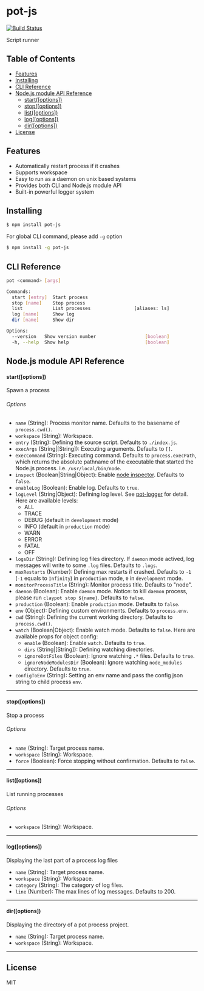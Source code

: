 # pot-js

[![Build Status](https://travis-ci.org/Cap32/pot-js.svg?branch=master)](https://travis-ci.org/Cap32/pot-js)

Script runner

## Table of Contents

<!-- MarkdownTOC -->

- [Features](#features)
- [Installing](#installing)
- [CLI Reference](#cli-reference)
- [Node.js module API Reference](#nodejs-module-api-reference)
  - [start\(\[options\]\)](#startoptions)
  - [stop\(\[options\]\)](#stopoptions)
  - [list\(\[options\]\)](#listoptions)
  - [log\(\[options\]\)](#logoptions)
  - [dir\(\[options\]\)](#diroptions)
- [License](#license)

<!-- /MarkdownTOC -->

<a name="features"></a>
## Features

- Automatically restart process if it crashes
- Supports workspace
- Easy to run as a daemon on unix based systems
- Provides both CLI and Node.js module API
- Built-in powerful logger system


<a name="installing"></a>
## Installing

```bash
$ npm install pot-js
```

For global CLI command, please add `-g` option

```bash
$ npm install -g pot-js
```


<a name="cli-reference"></a>
## CLI Reference

```bash
pot <command> [args]

Commands:
  start [entry]  Start process
  stop [name]    Stop process
  list           List processes                [aliases: ls]
  log [name]     Show log
  dir [name]     Show dir

Options:
  --version   Show version number                  [boolean]
  -h, --help  Show help                            [boolean]
```

<a name="nodejs-module-api-reference"></a>
## Node.js module API Reference

<a name="startoptions"></a>
#### start([options])

Spawn a process

###### Options

- `name` (String): Process monitor name. Defaults to the basename of `process.cwd()`.
- `workspace` (String): Workspace.
- `entry` (String): Defining the source script. Defaults to `./index.js`.
- `execArgs` (String|[String]): Executing arguments. Defaults to `[]`.
- `execCommand` (String): Executing command. Defaults to `process.execPath`, which returns the absolute pathname of the executable that started the Node.js process. i.e. `/usr/local/bin/node`.
- `inspect` (Boolean|String|Object): Enable [node inspector](https://nodejs.org/api/cli.html#cli_inspect_host_port). Defaults to `false`.
- `enableLog` (Boolean): Enable log. Defaults to `true`.
- `logLevel` (String|Object): Defining log level. See [pot-logger](https://github.com/cantonjs/pot-logger) for detail. Here are available levels:
  - ALL
  - TRACE
  - DEBUG (default in `development` mode)
  - INFO (default in `production` mode)
  - WARN
  - ERROR
  - FATAL
  - OFF
- `logsDir` (String): Defining log files directory. If `daemon` mode actived, log messages will write to some `.log` files. Defaults to `.logs`.
- `maxRestarts` (Number): Defining max restarts if crashed. Defaults to `-1` (`-1` equals to `Infinity`) in `production` mode, `0` in `development` mode.
- `monitorProcessTitle` (String): Monitor process title. Defaults to "node".
- `daemon` (Boolean): Enable `daemon` mode. Notice: to kill `daemon` process, please run `claypot stop ${name}`. Defaults to `false`.
- `production` (Boolean): Enable `production` mode. Defaults to `false`.
- `env` (Object): Defining custom environments. Defaults to `process.env`.
- `cwd` (String): Defining the current working directory. Defaults to `process.cwd()`.
- `watch` (Boolean|Object): Enable watch mode. Defaults to `false`. Here are available props for object config:
  - `enable` (Boolean): Enable `watch`. Defaults to `true`.
  - `dirs` (String|[String]): Defining watching directories.
  - `ignoreDotFiles` (Boolean): Ignore watching `.*` files. Defaults to `true`.
  - `ignoreNodeModulesDir` (Boolean): Ignore watching `node_modules` directory. Defaults to `true`.
- `configToEnv` (String): Setting an env name and pass the config json string to child process `env`.

---

<a name="stopoptions"></a>
#### stop([options])

Stop a process

###### Options

- `name` (String): Target process name.
- `workspace` (String): Workspace.
- `force` (Boolean): Force stopping without confirmation. Defaults to `false`.

---

<a name="listoptions"></a>
#### list([options])

List running processes

###### Options

- `workspace` (String): Workspace.

---

<a name="logoptions"></a>
#### log([options])

Displaying the last part of a process log files

- `name` (String): Target process name.
- `workspace` (String): Workspace.
- `category` (String): The category of log files.
- `line` (Number): The max lines of log messages. Defaults to 200.

---

<a name="diroptions"></a>
#### dir([options])

Displaying the directory of a pot process project.

- `name` (String): Target process name.
- `workspace` (String): Workspace.

---


<a name="license"></a>
## License

MIT
